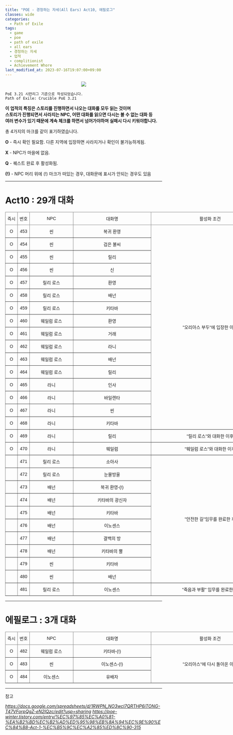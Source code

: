 ```yaml
---
title: "POE - 경청하는 자세(All Ears) Act10, 에필로그"
classes: wide
categories:
  - Path of Exile
tags:
  - game
  - poe
  - path of exile
  - all ears
  - 경청하는 자세
  - 업적
  - complitionist
  - Achievement Whore
last_modified_at: 2023-07-16T19:07:00+09:00
---
```


<p align="center">
 <img src = '{{ "/assets/images/game/poe/poe_ear.png" | absolute_url }}'>
</p>

<style type="text/css">
.tg  {border-collapse:collapse;border-spacing:0;}
.tg td{border-color:black;border-style:solid;border-width:1px;font-family:Arial, sans-serif;font-size:14px;
  overflow:hidden;padding:10px 5px;word-break:normal;}
.tg th{border-color:black;border-style:solid;border-width:1px;font-family:Arial, sans-serif;font-size:14px;
  font-weight:normal;overflow:hidden;padding:10px 5px;word-break:normal;}
.tg .tg-9wq8{border-color:inherit;text-align:center;vertical-align:middle}
</style>

```
PoE 3.21 시련리그 기준으로 작성되었습니다.
Path of Exile: Crucible PoE 3.21
```

**이 업적의 특징은 스토리를 진행하면서 나오는 대화를 모두 읽는 것이며**  
**스토리가 진행되면서 사라지는 NPC, 어떤 대화를 읽으면 다시는 볼 수 없는 대화 등**  
**여러 변수가 있기 때문에 계속 체크를 하면서 넘어가야하며 실패시 다시 키워야합니다.**

총 4가지의 마크를 같이 표기하였습니다.

**O** - 즉시 확인 필요함. 다른 지역에 입장하면 사라지거나 확인이 불가능하게됨.

**X** - NPC가 마을에 없음.

**Q** - 퀘스트 완료 후 활성화됨.

**(!)** - NPC 머리 위에 (!) 마크가 떠있는 경우, 대화문에 표시가 안되는 경우도 있음

---

# Act10 : 29개 대화

<table class="tg" style="undefined;table-layout: fixed; width: 900px">
<colgroup>
<col style="width: 39px">
<col style="width: 39px">
<col style="width: 140px">
<col style="width: 250px">
<col style="width: 380px">
</colgroup>
<thead>
  <tr>
    <th class="tg-9wq8">즉시</th>
    <th class="tg-9wq8">번호</th>
    <th class="tg-9wq8">NPC</th>
    <th class="tg-9wq8">대화명</th>
    <th class="tg-9wq8">활성화 조건</th>
  </tr>
</thead>
<tbody>
  <tr>
    <td class="tg-9wq8">O</td>
    <td class="tg-9wq8">453</td>
    <td class="tg-9wq8">씬</td>
    <td class="tg-9wq8">복귀 환영</td>
    <td class="tg-9wq8" rowspan=16>"오리아스 부두"에 입장한 이후</td>
  </tr>
  <tr>
    <td class="tg-9wq8">O</td>
    <td class="tg-9wq8">454</td>
    <td class="tg-9wq8">씬</td>
    <td class="tg-9wq8">검은 불씨</td>
  </tr>
  <tr>
    <td class="tg-9wq8">O</td>
    <td class="tg-9wq8">455</td>
    <td class="tg-9wq8">씬</td>
    <td class="tg-9wq8">릴리</td>
  </tr>
  <tr>
    <td class="tg-9wq8">O</td>
    <td class="tg-9wq8">456</td>
    <td class="tg-9wq8">씬</td>
    <td class="tg-9wq8">신</td>
  </tr>
  <tr>
    <td class="tg-9wq8">O</td>
    <td class="tg-9wq8">457</td>
    <td class="tg-9wq8">릴리 로스</td>
    <td class="tg-9wq8">환영</td>
  </tr>
  <tr>
    <td class="tg-9wq8">O</td>
    <td class="tg-9wq8">458</td>
    <td class="tg-9wq8">릴리 로스</td>
    <td class="tg-9wq8">배넌</td>
  </tr>
  <tr>
    <td class="tg-9wq8">O</td>
    <td class="tg-9wq8">459</td>
    <td class="tg-9wq8">릴리 로스</td>
    <td class="tg-9wq8">키타바</td>
  </tr>
  <tr>
    <td class="tg-9wq8">O</td>
    <td class="tg-9wq8">460</td>
    <td class="tg-9wq8">웨일럼 로스</td>
    <td class="tg-9wq8">환영</td>
  </tr>
  <tr>
    <td class="tg-9wq8">O</td>
    <td class="tg-9wq8">461</td>
    <td class="tg-9wq8">웨일럼 로스</td>
    <td class="tg-9wq8">거래</td>
  </tr>
  <tr>
    <td class="tg-9wq8">O</td>
    <td class="tg-9wq8">462</td>
    <td class="tg-9wq8">웨일럼 로스</td>
    <td class="tg-9wq8">라니</td>
  </tr>
  <tr>
    <td class="tg-9wq8">O</td>
    <td class="tg-9wq8">463</td>
    <td class="tg-9wq8">웨일럼 로스</td>
    <td class="tg-9wq8">배넌</td>
  </tr>
  <tr>
    <td class="tg-9wq8">O</td>
    <td class="tg-9wq8">464</td>
    <td class="tg-9wq8">웨일럼 로스</td>
    <td class="tg-9wq8">릴리</td>
  </tr>
  <tr>
    <td class="tg-9wq8">O</td>
    <td class="tg-9wq8">465</td>
    <td class="tg-9wq8">라니</td>
    <td class="tg-9wq8">인사</td>
  </tr>
  <tr>
    <td class="tg-9wq8">O</td>
    <td class="tg-9wq8">466</td>
    <td class="tg-9wq8">라니</td>
    <td class="tg-9wq8">바일렌타</td>
  </tr>
  <tr>
    <td class="tg-9wq8">O</td>
    <td class="tg-9wq8">467</td>
    <td class="tg-9wq8">라니</td>
    <td class="tg-9wq8">씬</td>
  </tr>
  <tr>
    <td class="tg-9wq8">O</td>
    <td class="tg-9wq8">468</td>
    <td class="tg-9wq8">라니</td>
    <td class="tg-9wq8">키타바</td>
  </tr>
  <tr>
    <td class="tg-9wq8">O</td>
    <td class="tg-9wq8">469</td>
    <td class="tg-9wq8">라니</td>
    <td class="tg-9wq8">릴리</td>
    <td class="tg-9wq8">"릴리 로스"와 대화한 이후</td>
  </tr>
  <tr>
    <td class="tg-9wq8">O</td>
    <td class="tg-9wq8">470</td>
    <td class="tg-9wq8">라니</td>
    <td class="tg-9wq8">웨일럼</td>
    <td class="tg-9wq8">"웨일럼 로스"와 대화한 이후</td>
  </tr>
  <tr>
    <td class="tg-9wq8"></td>
    <td class="tg-9wq8">471</td>
    <td class="tg-9wq8">릴리 로스</td>
    <td class="tg-9wq8">소아사</td>
    <td class="tg-9wq8" rowspan=10>"안전한 길"임무를 완료한 후</td>
  </tr>
  <tr>
    <td class="tg-9wq8"></td>
    <td class="tg-9wq8">472</td>
    <td class="tg-9wq8">릴리 로스</td>
    <td class="tg-9wq8">눈물방울</td>
  </tr>
  <tr>
    <td class="tg-9wq8"></td>
    <td class="tg-9wq8">473</td>
    <td class="tg-9wq8">배넌</td>
    <td class="tg-9wq8">복귀 환영-(!)</td>
  </tr>
  <tr>
    <td class="tg-9wq8"></td>
    <td class="tg-9wq8">474</td>
    <td class="tg-9wq8">배넌</td>
    <td class="tg-9wq8">키타바의 광신자</td>
  </tr>
  <tr>
    <td class="tg-9wq8"></td>
    <td class="tg-9wq8">475</td>
    <td class="tg-9wq8">배넌</td>
    <td class="tg-9wq8">키타바</td>
  </tr>
  <tr>
    <td class="tg-9wq8"></td>
    <td class="tg-9wq8">476</td>
    <td class="tg-9wq8">배넌</td>
    <td class="tg-9wq8">이노센스</td>
  </tr>
  <tr>
    <td class="tg-9wq8"></td>
    <td class="tg-9wq8">477</td>
    <td class="tg-9wq8">배넌</td>
    <td class="tg-9wq8">결백의 방</td>
  </tr>
  <tr>
    <td class="tg-9wq8"></td>
    <td class="tg-9wq8">478</td>
    <td class="tg-9wq8">배넌</td>
    <td class="tg-9wq8">키타바의 뿔</td>
  </tr>
  <tr>
    <td class="tg-9wq8"></td>
    <td class="tg-9wq8">479</td>
    <td class="tg-9wq8">씬</td>
    <td class="tg-9wq8">키타바</td>
  </tr>
  <tr>
    <td class="tg-9wq8"></td>
    <td class="tg-9wq8">480</td>
    <td class="tg-9wq8">씬</td>
    <td class="tg-9wq8">배넌</td>
  </tr>
  <tr>
    <td class="tg-9wq8"></td>
    <td class="tg-9wq8">481</td>
    <td class="tg-9wq8">릴리 로스</td>
    <td class="tg-9wq8">이노센스</td>
    <td class="tg-9wq8">"죽음과 부활" 임무를 완료한 후</td>
  </tr>
</tbody>
</table>

---

# 에필로그 : 3개 대화

<table class="tg" style="undefined;table-layout: fixed; width: 900px">
<colgroup>
<col style="width: 39px">
<col style="width: 39px">
<col style="width: 140px">
<col style="width: 250px">
<col style="width: 380px">
</colgroup>
<thead>
  <tr>
    <th class="tg-9wq8">즉시</th>
    <th class="tg-9wq8">번호</th>
    <th class="tg-9wq8">NPC</th>
    <th class="tg-9wq8">대화명</th>
    <th class="tg-9wq8">활성화 조건</th>
  </tr>
</thead>
<tbody>
  <tr>
    <td class="tg-9wq8">O</td>
    <td class="tg-9wq8">482</td>
    <td class="tg-9wq8">웨일럼 로스</td>
    <td class="tg-9wq8">키타바-(!)</td>
    <td class="tg-9wq8" rowspan=3>"오리아스"에 다시 돌아온 이후</td>
  </tr>
  <tr>
    <td class="tg-9wq8">O</td>
    <td class="tg-9wq8">483</td>
    <td class="tg-9wq8">씬</td>
    <td class="tg-9wq8">이노센스-(!)</td>
  </tr>
  <tr>
    <td class="tg-9wq8">O</td>
    <td class="tg-9wq8">484</td>
    <td class="tg-9wq8">이노센스</td>
    <td class="tg-9wq8">유배자</td>
  </tr>
</tbody>
</table>

---

참고

*https://docs.google.com/spreadsheets/d/1RWPN_NO3wcl7QRTHP6iTONG-T47VForpQgZ-eN2IQzc/edit?usp=sharing*  *https://poe-winter.tistory.com/entry/%EC%97%85%EC%A0%81-%EA%B2%BD%EC%B2%AD%ED%95%98%EB%8A%94%EC%9E%90%EC%84%B8-Act-1-%EC%B5%9C%EC%A2%85%ED%8C%90-315*